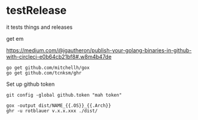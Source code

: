# testRelease
it tests things and releases



get em

https://medium.com/@jgautheron/publish-your-golang-binaries-in-github-with-circleci-e0b64cb21bf8#.w8m4b47de

```
go get github.com/mitchellh/gox
go get github.com/tcnksm/ghr

```
Set up github token 

```
git config -global github.token "mah token"

```

```
gox -output dist/NAME_{{.OS}}_{{.Arch}}
ghr -u rotblauer v.x.x.xxx ./dist/
```